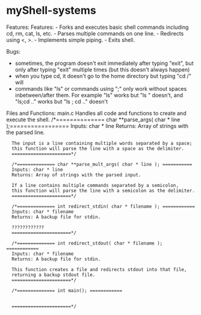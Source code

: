 # myShell-systems

Features:
      Features:
      - Forks and executes basic shell commands including cd, rm, cat, ls, etc.
      - Parses multiple commands on one line.
      - Redirects using <, >.
      - Implements simple piping.
      - Exits shell.







Bugs:
- sometimes, the program doesn't exit immediately after typing "exit", but only after typing "exit" multiple times (but this doesn't always happen)
- when you type cd, it doesn't go to the home directory but typing "cd /" will
- commands like "ls" or commands using ";" only work without spaces inbetween/after them. For example "ls" works but "ls " doesn't, and "ls;cd .." works but "ls ; cd .." doesn't

Files and Functions:
main.c
      Handles all code and functions to create and execute the shell.
      /*============== char **parse_args( char * line );=================
      Inputs: char * line
      Returns: Array of strings with the parsed line.

      The input is a line containing multiple words separated by a space;
      this function will parse the line with a space as the delimiter.
      ======================*/

      /*============== char **parse_mult_args( char * line ); ===========
      Inputs: char * line
      Returns: Array of strings with the parsed input.

      If a line contains multiple commands separated by a semicolon,
      this function will parse the line with a semicolon as the delimiter.
      ======================*/

      /*============== int redirect_stdin( char * filename ); ============
      Inputs: char * filename
      Returns: A backup file for stdin.

      ????????????
      ======================*/

      /*============== int redirect_stdout( char * filename ); ============
      Inputs: char * filename
      Returns: A backup file for stdin.

      This function creates a file and redirects stdout into that file,
      returning a backup stdout file.
      ======================*/

      /*============== int main(); ============


      ======================*/

